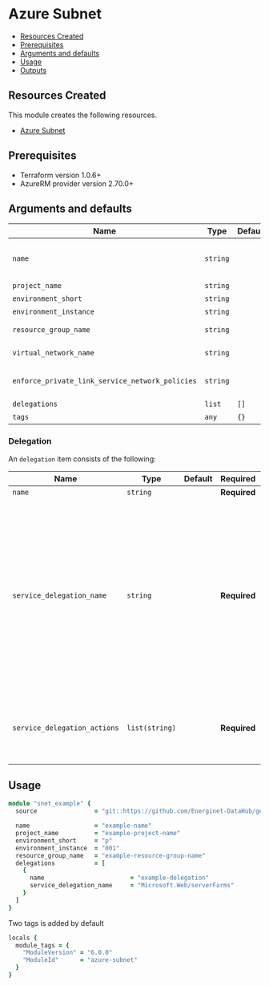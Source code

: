 # Azure Subnet

- [Resources Created](#resources-created)
- [Prerequisites](#prerequisites)
- [Arguments and defaults](#arguments-and-defaults)
- [Usage](#usage)
- [Outputs](#outputs)

## Resources Created

This module creates the following resources.

- [Azure Subnet](https://registry.terraform.io/providers/hashicorp/azurerm/latest/docs/resources/subnet)

## Prerequisites

- Terraform version 1.0.6+
- AzureRM provider version 2.70.0+

## Arguments and defaults

| Name | Type | Default | Required | Description |
|-|-|-|-|-|
| `name` | `string` | | **Required** | Specifies the name of the Subnet. Changing this forces a new resource to be created. The final name of the resource will follow this syntax `snet-${var.name}-${var.project_name}-${var.environment_short}-${var.environment_instance}` and be in lowercase. |
| `project_name` | `string` | | **Required** | Name of the project this infrastructure is a part of. |
| `environment_short` | `string` | | **Required** | The short value name of your environment. |
| `environment_instance` | `string` | | **Required** |  The instance number of your environment. |
| `resource_group_name` | `string` | | **Required** | The name of the Resource Group in which the API Management Service should be exist. Changing this forces a new resource to be created. |
| `virtual_network_name` | `string` | | **Required** | The name of the virtual network to which to attach the subnet. Changing this forces a new resource to be created. |
| `enforce_private_link_service_network_policies` | `string` | | | (Optional) Enable or Disable network policies for the private link endpoint on the subnet. Setting this to true will Disable the policy and setting this to false will Enable the policy. Default value is false. |
| `delegations` | `list` | `[]` | |  A list of objects describing delegations. See [Delegation](#delegation). |
| `tags` | `any` | `{}` | | A mapping of tags to assign to the resource. |

### Delegation

An `delegation` item consists of the following:

| Name | Type | Default | Required | Description |
|-|-|-|-|-|
| `name` | `string` | | **Required** | A name for this delegation. |
| `service_delegation_name` | `string` | | **Required** | The name of service to delegate to. Possible values include `Microsoft.ApiManagement/service`, `Microsoft.AzureCosmosDB/clusters`, `Microsoft.BareMetal/AzureVMware`, `Microsoft.BareMetal/CrayServers`, `Microsoft.Batch/batchAccounts`, `Microsoft.ContainerInstance/containerGroups`, `Microsoft.ContainerService/managedClusters`, `Microsoft.Databricks/workspaces`, `Microsoft.DBforMySQL/flexibleServers`, `Microsoft.DBforMySQL/serversv2`, `Microsoft.DBforPostgreSQL/flexibleServers`, `Microsoft.DBforPostgreSQL/serversv2`, `Microsoft.DBforPostgreSQL/singleServers`, `Microsoft.HardwareSecurityModules/dedicatedHSMs`, `Microsoft.Kusto/clusters`, `Microsoft.Logic/integrationServiceEnvironments`, `Microsoft.MachineLearningServices/workspaces`, `Microsoft.Netapp/volumes`, `Microsoft.Network/managedResolvers`, `Microsoft.PowerPlatform/vnetaccesslinks`, `Microsoft.ServiceFabricMesh/networks`, `Microsoft.Sql/managedInstances`, `Microsoft.Sql/servers`, `Microsoft.StreamAnalytics/streamingJobs`, `Microsoft.Synapse/workspaces`, `Microsoft.Web/hostingEnvironments`, and `Microsoft.Web/serverFarms`. |
| `service_delegation_actions` | `list(string)` | | **Required** | A list of Actions which should be delegated. This list is specific to the service to delegate to. Possible values include `Microsoft.Network/networkinterfaces/*`, `Microsoft.Network/virtualNetworks/subnets/action`, `Microsoft.Network/virtualNetworks/subnets/join/action`, `Microsoft.Network/virtualNetworks/subnets/prepareNetworkPolicies/action` and `Microsoft.Network/virtualNetworks/subnets/unprepareNetworkPolicies/action`. |

## Usage

```ruby
module "snet_example" { 
  source                = "git::https://github.com/Energinet-DataHub/geh-terraform-modules.git//azure/subnet?ref=6.0.0"

  name                  = "example-name"
  project_name          = "example-project-name"
  environment_short     = "p"
  environment_instance  = "001"
  resource_group_name   = "example-resource-group-name"
  delegations           = [
    {
      name                        = "example-delegation"
      service_delegation_name     = "Microsoft.Web/serverFarms"
    }
  ]
}
```

Two tags is added by default

```ruby
locals {
  module_tags = {
    "ModuleVersion" = "6.0.0"
    "ModuleId"      = "azure-subnet"
  }
}
```